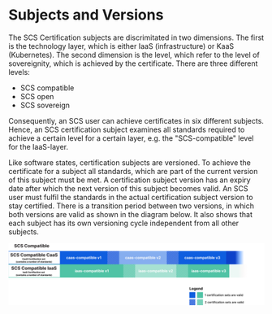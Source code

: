 # Subjects and Versions

The SCS Certification subjects are discrimitated in two dimensions. The first is the technology layer, which is either IaaS (infrastructure) or KaaS (Kubernetes). The second dimension is the level, which refer to the level of sovereignity, which is achieved by the certificate. There are three different levels:

- SCS compatible
- SCS open
- SCS sovereign

Consequently, an SCS user can achieve certificates in six different subjects.
Hence, an SCS certification subject examines all standards required to achieve a certain level for a certain layer, e.g. the "SCS-compatible" level for the IaaS-layer.

Like software states, certification subjects are versioned. To achieve the certificate for a subject all standards, which are part of the current version of this subject must be met. A certification subject version has an expiry date after which the next version of this subject becomes valid. An SCS user must fulfil the standards in the actual certification subject version to stay certified. There is a transition period between two versions, in which both versions are valid as shown in the diagram below. It also shows that each subject has its own versioning cycle independent from all other subjects.

![Alt text](image.png)
